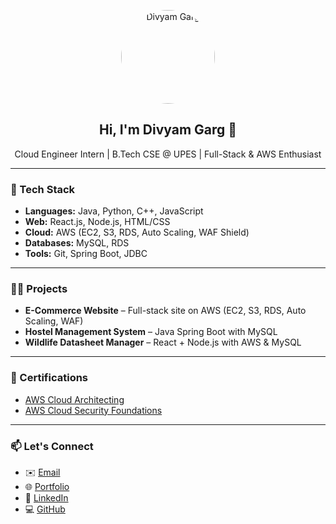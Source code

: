 <p align="center">
  <img src="https://avatars.githubusercontent.com/u/100000000?v=4" alt="Divyam Garg" width="150" style="border-radius: 50%;" />
</p>

<h2 align="center">Hi, I'm Divyam Garg 👋</h2>
<p align="center">Cloud Engineer Intern | B.Tech CSE @ UPES | Full-Stack & AWS Enthusiast</p>

---

### 🚀 Tech Stack
- **Languages:** Java, Python, C++, JavaScript  
- **Web:** React.js, Node.js, HTML/CSS  
- **Cloud:** AWS (EC2, S3, RDS, Auto Scaling, WAF Shield)  
- **Databases:** MySQL, RDS  
- **Tools:** Git, Spring Boot, JDBC

---

### 🧑‍💻 Projects
- **E-Commerce Website** – Full-stack site on AWS (EC2, S3, RDS, Auto Scaling, WAF)  
- **Hostel Management System** – Java Spring Boot with MySQL  
- **Wildlife Datasheet Manager** – React + Node.js with AWS & MySQL

---

### 📜 Certifications
- [AWS Cloud Architecting](https://www.credly.com/badges/00caae3f-b649-4204-a409-d499647715d7/print)  
- [AWS Cloud Security Foundations](https://www.credly.com/badges/013ce64c-d1f1-4e0c-8893-7452a2c00be8/print)

---

### 📫 Let's Connect
- ✉️ [Email](mailto:divyamgar123@gmail.com)
- 🌐 [Portfolio](https://divyamgarg1.netlify.app)
- 💼 [LinkedIn](https://www.linkedin.com/in/gargdivyam)
- 💻 [GitHub](https://github.com/divyamgarg1)

